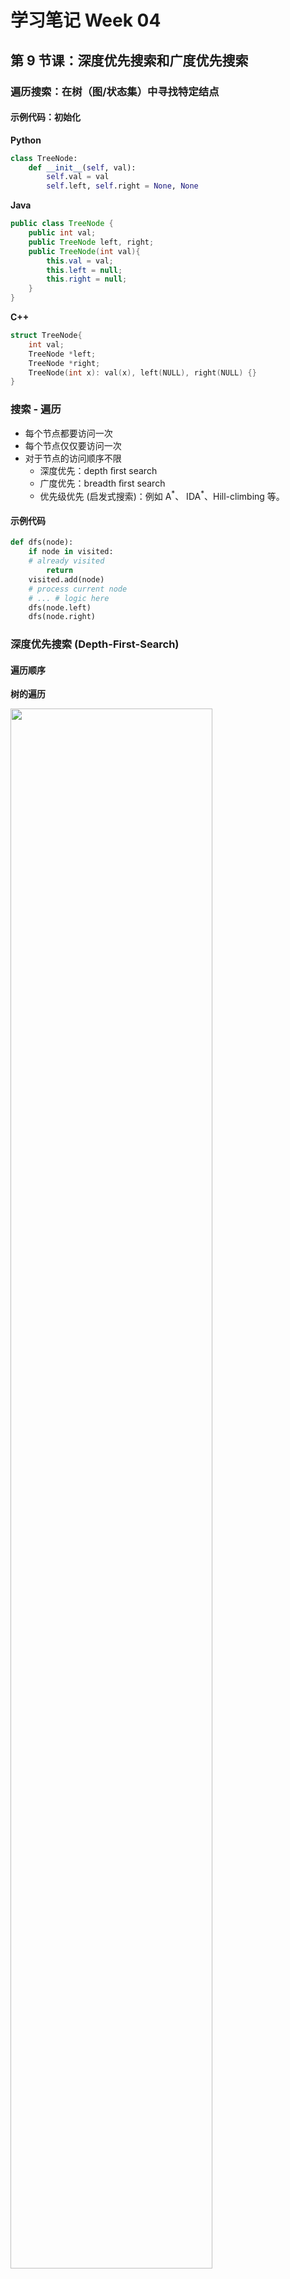# 学习笔记 Week 04
## 第 9 节课：深度优先搜索和广度优先搜索

### 遍历搜索：在树（图/状态集）中寻找特定结点
#### 示例代码：初始化

**Python**

```Python
class TreeNode:
    def __init__(self, val):
        self.val = val
        self.left, self.right = None, None
```

**Java**

```Java
public class TreeNode {
    public int val;
    public TreeNode left, right;
    public TreeNode(int val){
        this.val = val;
        this.left = null;
        this.right = null;
    }
}
```

**C++**

```C++
struct TreeNode{
    int val;
    TreeNode *left;
    TreeNode *right;
    TreeNode(int x): val(x), left(NULL), right(NULL) {}
}
```

### 搜索 - 遍历
* 每个节点都要访问一次
* 每个节点仅仅要访问一次
* 对于节点的访问顺序不限
  * 深度优先：depth ﬁrst search
  * 广度优先：breadth ﬁrst search
  * 优先级优先 (启发式搜索)：例如 A<sup>*</sup>、 IDA<sup>\*</sup>、Hill-climbing 等。

#### 示例代码

```Python
def dfs(node):
    if node in visited:
    # already visited
        return
    visited.add(node)
    # process current node
    # ... # logic here
    dfs(node.left)
    dfs(node.right)
```

### 深度优先搜索 (Depth-First-Search)

#### 遍历顺序

**树的遍历**

<img src="http://andy-blog.oss-cn-beijing.aliyuncs.com/blog/2020-10-11-WX20201011-232508%402x.png" width="80%">

**图的遍历**

<img src="http://andy-blog.oss-cn-beijing.aliyuncs.com/blog/2020-10-11-WX20201011-232719%402x.png" width="40%">

#### DFS 代码

**递归写法**

```Python
visited = set()
def dfs(node, visited):
    if node in visited: # terminator
        # already visited
        return

    visited.add(node)

    # process current node here.
    ...
    for next_node in node.children():
        if not next_node in visited:
            dfs(next node, visited)
```

**非递归写法**

```Python
def DFS(self, tree):
    if tree.root is None:
        return []

    visited, stack = [], [tree.root]

    while stack:
        node = stack.pop()
        visited.add(node)

        process(node)
        nodes = generate_related_nodes(node)
        stack.push(nodes)

    # other processing work
    ...
```

### 广度优先搜索 (Breadth-First-Search)

#### 遍历顺序

<img src="http://andy-blog.oss-cn-beijing.aliyuncs.com/blog/2020-10-11-WX20201011-234030%402x.png" width="50%">

**BFS vs. DFS**

<img src="http://andy-blog.oss-cn-beijing.aliyuncs.com/blog/2020-10-11-WX20201011-234227%402x.png" width="60%">

#### BFS 代码

```Python
def BFS(graph, start, end):
    queue = []
    queue.append([start])
    visited.add(start)

    while queue:
        node = queue.pop()
        visited.add(node)

        process(node)
        nodes = generate_related_nodes(node)
        queue.push(nodes)

    # other processing work
    ...
```

### 实战题目

1. <https://leetcode-cn.com/problems/binary-tree-level-order-traversal/#/description>
2. <https://leetcode-cn.com/problems/minimum-geneticmutation/#/description>
3. <https://leetcode-cn.com/problems/generate-parentheses/#/description>
4. <https://leetcode-cn.com/problems/ﬁnd-largest-value-in-eachtree-row/#/description>

### Homework

1. <https://leetcode-cn.com/problems/word-ladder/description/>
2. <https://leetcode-cn.com/problems/word-ladder-ii/description/>
3. <https://leetcode-cn.com/problems/number-of-islands/>
4. <https://leetcode-cn.com/problems/minesweeper/description/>

## 第 10 节课：贪心算法

### 贪心算法 Greedy

贪心算法是一种在每一步选择中都采取在当前状态下最好或最优（即最有利）的选择，从而希望导致结果是全局最好或最优的算法。

贪心算法与动态规划的不同在于它对每个子问题的解决方案都做出选择，不能回退。动态规划则会保存以前的运算结果，并根据以前的结果对当前进行选择，有回退功能。

贪心法可以解决一些最优化问题，如：求图中的最小生成树、求哈夫曼编码等。然而对于工程和生活中的问题，贪心法一般不能得到我们所要求的答案。

一旦一个问题可以通过贪心法来解决，那么贪心法一般是解决这个问题的最好办法。由于贪心法的高效性以及其所求得的答案比较接近最优结果，贪心法也可以用作辅助算法或者直接解决一些要求结果不特别精确的问题。

### 实战题目

Coin Change 特别版本：<https://leetcode-cn.com/problems/coin-change/>

当硬币可选集合固定：Coins = [20, 10, 5, 1]

求最少可以几个硬币拼出总数，例如 total = 36

#### 贪心算法 Greedy

<img src="http://andy-blog.oss-cn-beijing.aliyuncs.com/blog/2020-10-11-WX20201011-235127%402x.png" width="40%">

**注意**：这里由于可选硬币之间依次存在整数倍这种特殊关系，所以贪心算法可以求得全局最优解。

#### 贪心法的反例

非整除关系的硬币，可选集合：Coins = [10, 9, 1]

求拼出总数为 18 最少需要几个硬币？

<img src="http://andy-blog.oss-cn-beijing.aliyuncs.com/blog/2020-10-11-WX20201011-235455%402x.png" width="60%">

显然，这里贪心法得出的解并非最优解 (2 枚 9 元硬币即可)。

### 适用贪心算法的场景

简单地说，问题能够分解成子问题来解决，子问题的最优解能递推到最终问题的最优解。这种子问题最优解称为最优子结构。

### 贪心算法与动态规划的区别

贪心算法与动态规划的不同在于它对每个子问题的解决方案都做出选择，不能回退。动态规划则会保存以前的运算结果，并根据以前的结果对当前进行选择，有回退功能。

### Homework

1. <https://leetcode-cn.com/problems/lemonade-change/description/>
2. <https://leetcode-cn.com/problems/best-time-to-buy-and-sellstock-ii/description/>
3. <https://leetcode-cn.com/problems/assign-cookies/description/>
4. <https://leetcode-cn.com/problems/walking-robot-simulation/description/>
5. <https://leetcode-cn.com/problems/jump-game/>
6. <https://leetcode-cn.com/problems/jump-game-ii/>

## 第 11 节课：二分查找

### 二分查找的前提

1. 目标函数单调性（单调递增或者递减）
2. 存在上下界（bounded）
3. 能够通过索引访问（index accessible)

### 代码模版

```Python
left, right = 0, len(array) - 1
while left <= right:
    mid = (left + right) / 2
    if array[mid] == target:
        # find the target!!
        break or return result
    elif array[mid] < target:
        left = mid + 1
    else:
        right = mid - 1
```

### 实战题目

1. <https://leetcode-cn.com/problems/sqrtx/>

  <https://www.beyond3d.com/content/articles/8/> （扩展阅读）

2. <https://leetcode.com-cn/problems/valid-perfect-square/>

### Homework

1. <https://leetcode-cn.com/problems/search-in-rotated-sortedarray/>
2. <https://leetcode-cn.com/problems/search-a-2d-matrix/>
3. <https://leetcode-cn.com/problems/ﬁnd-minimum-in-rotatedsorted-array/>



